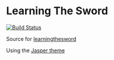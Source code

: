 # Learning The Sword
[![Build Status](https://travis-ci.org/funkymonkeymonk/learning-the-sword.svg?branch=master)](https://travis-ci.org/funkymonkeymonk/learning-the-sword)

Source for [learningthesword](learningthesword.com)

Using the [Jasper theme](https://github.com/biomadeira/jasper)
